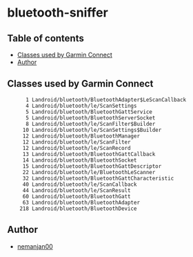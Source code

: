 # bluetooth-sniffer

## Table of contents

<!-- vim-markdown-toc GFM -->

* [Classes used by Garmin Connect](#classes-used-by-garmin-connect)
* [Author](#author)

<!-- vim-markdown-toc -->

## Classes used by Garmin Connect

```
      1 Landroid/bluetooth/BluetoothAdapter$LeScanCallback
      4 Landroid/bluetooth/le/ScanSettings
      5 Landroid/bluetooth/BluetoothGattService
      5 Landroid/bluetooth/BluetoothServerSocket
      8 Landroid/bluetooth/le/ScanFilter$Builder
     10 Landroid/bluetooth/le/ScanSettings$Builder
     12 Landroid/bluetooth/BluetoothManager
     12 Landroid/bluetooth/le/ScanFilter
     12 Landroid/bluetooth/le/ScanRecord
     13 Landroid/bluetooth/BluetoothGattCallback
     14 Landroid/bluetooth/BluetoothSocket
     15 Landroid/bluetooth/BluetoothGattDescriptor
     22 Landroid/bluetooth/le/BluetoothLeScanner
     32 Landroid/bluetooth/BluetoothGattCharacteristic
     40 Landroid/bluetooth/le/ScanCallback
     44 Landroid/bluetooth/le/ScanResult
     60 Landroid/bluetooth/BluetoothGatt
     63 Landroid/bluetooth/BluetoothAdapter
    218 Landroid/bluetooth/BluetoothDevice
```

## Author

* [nemanjan00](https://github.com/nemanjan00)

